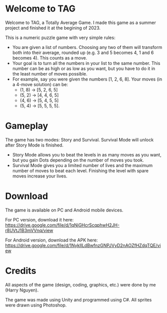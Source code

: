 # Welcome to TAG
Welcome to TAG, a Totally Average Game. I made this game as a summer project and finished it at the begining of 2023.

This is a numeric puzzle game with very simple rules:

- You are given a list of numbers. Choosing any two of them will transform both into their average, rounded up (e.g. 3 and 5 becomes 4, 1 and 6 becomes 4). This counts as a move.
- Your goal is to turn all the numbers in your list to the same number. This number can be as high or as low as you want, but you have to do it in the least number of moves possible.
- For example, say you were given the numbers [1, 2, 6, 8]. Your moves (in a 4-move solution) can be:
  - (1, 8) -> [5, 2, 6, 5]
  - (5, 2) -> [4, 4, 6, 5]
  - (4, 6) -> [5, 4, 5, 5]
  - (5, 4) -> [5, 5, 5, 5].

# Gameplay
The game has two modes: Story and Survival. Survival Mode will unlock after Story Mode is finished.

- Story Mode allows you to beat the levels in as many moves as you want, but you gain Dots depending on the number of moves you took.
- Survival Mode gives you a limited number of lives and the maximum number of moves to beat each level. Finishing the level with spare moves increase your lives.

# Download
The game is available on PC and Android mobile devices.

For PC version, download it here: https://drive.google.com/file/d/1qNjGHcrScqphwH2JH-r8UVtJ1B3mVVnq/view

For Android version, download the APK here: https://drive.google.com/file/d/1NykIILdBwfnzGNPJVyD2nAOZfHZdqTQE/view

# Credits
All aspects of the game (design, coding, graphics, etc.) were done by me (Harry Nguyen).

The game was made using Unity and programmed using C#. All sprites were drawn using Photoshop.
